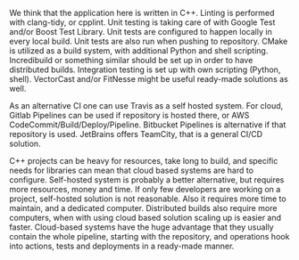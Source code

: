 We think that the application here is written in C++. Linting is performed with clang-tidy, or cpplint. 
Unit testing is taking care of with Google Test and/or Boost Test Library. Unit tests are configured
to happen locally in every local build. Unit tests are also run when pushing to repository.
CMake is utilized as a build system, with additional Python and shell scripting. Incredibuild or something
similar should be set up in order to have distributed builds. Integration testing is set up with own
scripting (Python, shell). VectorCast and/or FitNesse might be useful ready-made solutions as well.

As an alternative CI one can use Travis as a self hosted system. For cloud, Gitlab Pipelines can be
used if repository is hosted there, or AWS CodeCommit/Build/Deploy/Pipeline. Bitbucket Pipelines is 
alternative if that repository is used. JetBrains offers TeamCity, that is a general CI/CD solution.

C++ projects can be heavy for resources, take long to build, and specific needs for libraries can
mean that cloud based systems are hard to configure. Self-hosted system is probably a better alternative, but
requires more resources, money and time. If only few developers are working on a project, self-hosted solution
is not reasonable. Also it requires more time to maintain, and a dedicated computer. Distributed builds also 
require more computers, when with using cloud based solution scaling up is easier and faster. Cloud-based systems
have the huge advantage that they usually contain the whole pipeline, starting with the repository, and
operations hook into actions, tests and deployments in a ready-made manner.